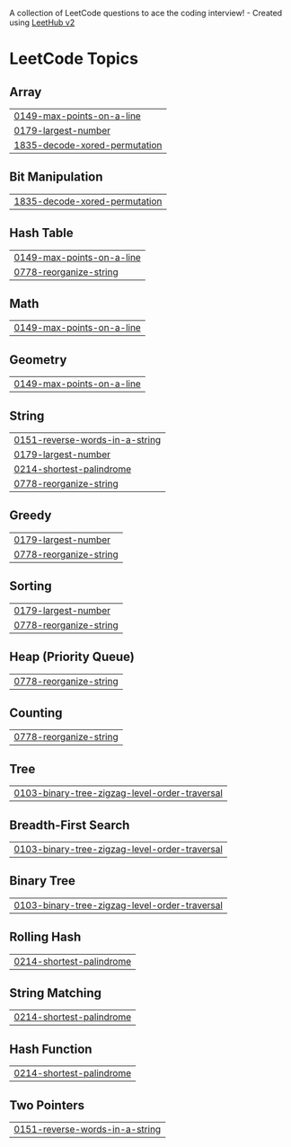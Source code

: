 A collection of LeetCode questions to ace the coding interview! - Created using [LeetHub v2](https://github.com/arunbhardwaj/LeetHub-2.0)
<!---LeetCode Topics Start-->
# LeetCode Topics
## Array
|  |
| ------- |
| [0149-max-points-on-a-line](https://github.com/Kuganthangavel/Leetcode-solutions/tree/master/0149-max-points-on-a-line) |
| [0179-largest-number](https://github.com/Kuganthangavel/Leetcode-solutions/tree/master/0179-largest-number) |
| [1835-decode-xored-permutation](https://github.com/Kuganthangavel/Leetcode-solutions/tree/master/1835-decode-xored-permutation) |
## Bit Manipulation
|  |
| ------- |
| [1835-decode-xored-permutation](https://github.com/Kuganthangavel/Leetcode-solutions/tree/master/1835-decode-xored-permutation) |
## Hash Table
|  |
| ------- |
| [0149-max-points-on-a-line](https://github.com/Kuganthangavel/Leetcode-solutions/tree/master/0149-max-points-on-a-line) |
| [0778-reorganize-string](https://github.com/Kuganthangavel/Leetcode-solutions/tree/master/0778-reorganize-string) |
## Math
|  |
| ------- |
| [0149-max-points-on-a-line](https://github.com/Kuganthangavel/Leetcode-solutions/tree/master/0149-max-points-on-a-line) |
## Geometry
|  |
| ------- |
| [0149-max-points-on-a-line](https://github.com/Kuganthangavel/Leetcode-solutions/tree/master/0149-max-points-on-a-line) |
## String
|  |
| ------- |
| [0151-reverse-words-in-a-string](https://github.com/Kuganthangavel/Leetcode-solutions/tree/master/0151-reverse-words-in-a-string) |
| [0179-largest-number](https://github.com/Kuganthangavel/Leetcode-solutions/tree/master/0179-largest-number) |
| [0214-shortest-palindrome](https://github.com/Kuganthangavel/Leetcode-solutions/tree/master/0214-shortest-palindrome) |
| [0778-reorganize-string](https://github.com/Kuganthangavel/Leetcode-solutions/tree/master/0778-reorganize-string) |
## Greedy
|  |
| ------- |
| [0179-largest-number](https://github.com/Kuganthangavel/Leetcode-solutions/tree/master/0179-largest-number) |
| [0778-reorganize-string](https://github.com/Kuganthangavel/Leetcode-solutions/tree/master/0778-reorganize-string) |
## Sorting
|  |
| ------- |
| [0179-largest-number](https://github.com/Kuganthangavel/Leetcode-solutions/tree/master/0179-largest-number) |
| [0778-reorganize-string](https://github.com/Kuganthangavel/Leetcode-solutions/tree/master/0778-reorganize-string) |
## Heap (Priority Queue)
|  |
| ------- |
| [0778-reorganize-string](https://github.com/Kuganthangavel/Leetcode-solutions/tree/master/0778-reorganize-string) |
## Counting
|  |
| ------- |
| [0778-reorganize-string](https://github.com/Kuganthangavel/Leetcode-solutions/tree/master/0778-reorganize-string) |
## Tree
|  |
| ------- |
| [0103-binary-tree-zigzag-level-order-traversal](https://github.com/Kuganthangavel/Leetcode-solutions/tree/master/0103-binary-tree-zigzag-level-order-traversal) |
## Breadth-First Search
|  |
| ------- |
| [0103-binary-tree-zigzag-level-order-traversal](https://github.com/Kuganthangavel/Leetcode-solutions/tree/master/0103-binary-tree-zigzag-level-order-traversal) |
## Binary Tree
|  |
| ------- |
| [0103-binary-tree-zigzag-level-order-traversal](https://github.com/Kuganthangavel/Leetcode-solutions/tree/master/0103-binary-tree-zigzag-level-order-traversal) |
## Rolling Hash
|  |
| ------- |
| [0214-shortest-palindrome](https://github.com/Kuganthangavel/Leetcode-solutions/tree/master/0214-shortest-palindrome) |
## String Matching
|  |
| ------- |
| [0214-shortest-palindrome](https://github.com/Kuganthangavel/Leetcode-solutions/tree/master/0214-shortest-palindrome) |
## Hash Function
|  |
| ------- |
| [0214-shortest-palindrome](https://github.com/Kuganthangavel/Leetcode-solutions/tree/master/0214-shortest-palindrome) |
## Two Pointers
|  |
| ------- |
| [0151-reverse-words-in-a-string](https://github.com/Kuganthangavel/Leetcode-solutions/tree/master/0151-reverse-words-in-a-string) |
<!---LeetCode Topics End-->